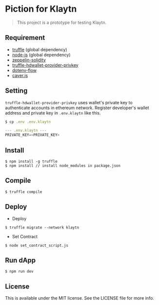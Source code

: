# Piction for Klaytn

> This project is a prototype for testing Klaytn.

## Requirement
- [truffle](https://github.com/trufflesuite/truffle) (global dependency)
- [node-js](https://nodejs.org) (global dependency)
- [zeppelin-solidity](https://github.com/OpenZeppelin/openzeppelin-solidity)
- [truffle-hdwallet-provider-privkey](https://github.com/rhlsthrm/truffle-hdwallet-provider-privkey)
- [dotenv-flow](https://github.com/kerimdzhanov/dotenv-flow)
- [caver.js](https://docs.klaytn.com/getting_started/quick_start.html#installing-caverjs)

## Setting

`truffle-hdwallet-provider-privkey` uses wallet's private key to authenticate accounts in ethereum network.
Register developer's wallet address and private key in `.env.klaytn` like this.

```javascript
$ cp .env .env.klaytn

--- .env.klaytn ---
PRIVATE_KEY=<PRIVATE_KEY>
```

## Install 

```
$ npm install -g truffle
$ npm install // install node_modules in package.json
```

## Compile

```
$ truffle compile
```

## Deploy
- Deploy
```
$ truffle migrate --network klaytn
```
- Set Contract
```
$ node set_contract_script.js
```

## Run dApp

```
$ npm run dev

```

## License

This is available under the MIT license. See the LICENSE file for more info.